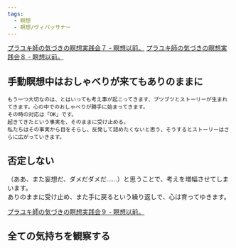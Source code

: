 ```yaml
---
tags:
  - 瞑想
  - 瞑想/ヴィパッサナー
---
```

[プラユキ師の気づきの瞑想実践会７ - 瞑想以前。](http://meisouizenn.blog.fc2.com/blog-entry-2644.html)
[プラユキ師の気づきの瞑想実践会８ - 瞑想以前。](http://meisouizenn.blog.fc2.com/blog-entry-2645.html)

## 手動瞑想中はおしゃべりが来てもありのままに

```
もう一つ大切なのは、とはいっても考え事が起こってきます、ブツブツとストーリーが生まれてきます。心の中でのおしゃべりが勝手に始まってきます。  
その時の対応は「OK」です。  
起きてきたという事実を、そのままに受け止める。  
私たちはその事実から目をそらし、反発して認めたくないと思う、そうするとストーリーはさらに広がっていきます。
```

## 否定しない
（ああ、また妄想だ、ダメだダメだ……）と思うことで、考えを増幅させてしまいます。  
ありのままに受け止め、また手に戻るという繰り返しで、心は育ってゆきます。

[プラユキ師の気づきの瞑想実践会９ - 瞑想以前。](http://meisouizenn.blog.fc2.com/blog-entry-2646.html)

## 全ての気持ちを観察する
